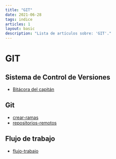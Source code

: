 ```yaml
---
title: "GIT"
date: 2021-06-28
tags: indice
articles: 1
layout: basic
description: "Lista de artículos sobre: 'GIT'."
---
```


# GIT

## Sistema de Control de Versiones
- [Bitácora del capitán](../git/sistema-control-versiones)

## Git
- [crear-ramas](../git/crear-ramas)
- [repositorios-remotos](../git/repositorios-remotos)

## Flujo de trabajo
- [flujo-trabajo](../git/flujo-trabajo)